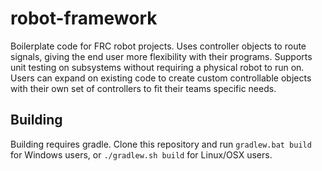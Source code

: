 # robot-framework
Boilerplate code for FRC robot projects. Uses controller objects to route signals, giving the end user more flexibility with their programs. Supports unit testing on subsystems without requiring a physical robot to run on. Users can expand on existing code to create custom controllable objects with their own set of controllers to fit their teams specific needs.

## Building
Building requires gradle.
Clone this repository and run `gradlew.bat build` for Windows users, or `./gradlew.sh build` for Linux/OSX users. 
